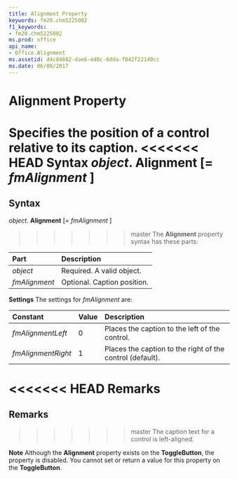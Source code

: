 ```yaml
---
title: Alignment Property
keywords: fm20.chm5225002
f1_keywords:
- fm20.chm5225002
ms.prod: office
api_name:
- Office.Alignment
ms.assetid: d4c84882-dae6-ed8c-6dda-f042f22140cc
ms.date: 06/08/2017
---
```



# Alignment Property



Specifies the position of a control relative to its caption.
<<<<<<< HEAD
 **Syntax**
 _object_. **Alignment** [= _fmAlignment_ ]
=======

## Syntax

_object_. **Alignment** [= _fmAlignment_ ]
>>>>>>> master
The  **Alignment** property syntax has these parts:


|**Part**|**Description**|
|:-----|:-----|
| _object_|Required. A valid object.|
| _fmAlignment_|Optional. Caption position.|

 **Settings**
The settings for  _fmAlignment_ are:


|**Constant**|**Value**|**Description**|
|:-----|:-----|:-----|
| _fmAlignmentLeft_|0|Places the caption to the left of the control.|
| _fmAlignmentRight_|1|Places the caption to the right of the control (default).|

<<<<<<< HEAD
 **Remarks**
=======
## Remarks

>>>>>>> master
The caption text for a control is left-aligned.

 **Note**  Although the  **Alignment** property exists on the **ToggleButton**, the property is disabled. You cannot set or return a value for this property on the **ToggleButton**.


